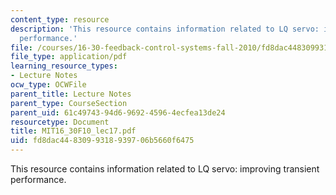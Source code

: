```yaml
---
content_type: resource
description: 'This resource contains information related to LQ servo: improving transient
  performance.'
file: /courses/16-30-feedback-control-systems-fall-2010/fd8dac4483099318939706b5660f6475_MIT16_30F10_lec17.pdf
file_type: application/pdf
learning_resource_types:
- Lecture Notes
ocw_type: OCWFile
parent_title: Lecture Notes
parent_type: CourseSection
parent_uid: 61c49743-94d6-9692-4596-4ecfea13de24
resourcetype: Document
title: MIT16_30F10_lec17.pdf
uid: fd8dac44-8309-9318-9397-06b5660f6475
---
```

This resource contains information related to LQ servo: improving transient performance.

